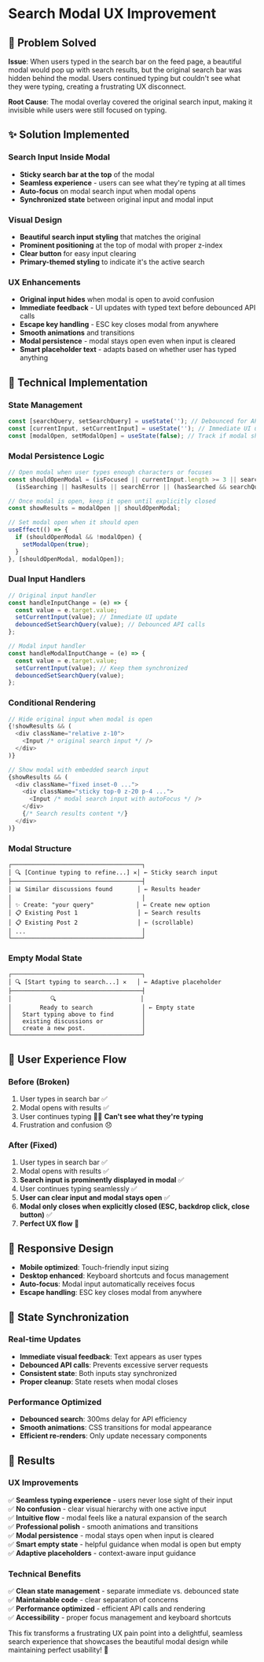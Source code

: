 # Search Modal UX Improvement

## 🎯 **Problem Solved**

**Issue**: When users typed in the search bar on the feed page, a beautiful modal would pop up with search results, but the original search bar was hidden behind the modal. Users continued typing but couldn't see what they were typing, creating a frustrating UX disconnect.

**Root Cause**: The modal overlay covered the original search input, making it invisible while users were still focused on typing.

## ✨ **Solution Implemented**

### **Search Input Inside Modal**
- **Sticky search bar at the top** of the modal
- **Seamless experience** - users can see what they're typing at all times
- **Auto-focus** on modal search input when modal opens
- **Synchronized state** between original input and modal input

### **Visual Design**
- **Beautiful search input styling** that matches the original
- **Prominent positioning** at the top of modal with proper z-index
- **Clear button** for easy input clearing
- **Primary-themed styling** to indicate it's the active search

### **UX Enhancements**
- **Original input hides** when modal is open to avoid confusion
- **Immediate feedback** - UI updates with typed text before debounced API calls
- **Escape key handling** - ESC key closes modal from anywhere
- **Smooth animations** and transitions
- **Modal persistence** - modal stays open even when input is cleared
- **Smart placeholder text** - adapts based on whether user has typed anything

## 🔧 **Technical Implementation**

### **State Management**
```typescript
const [searchQuery, setSearchQuery] = useState(''); // Debounced for API calls
const [currentInput, setCurrentInput] = useState(''); // Immediate UI updates
const [modalOpen, setModalOpen] = useState(false); // Track if modal should stay open
```

### **Modal Persistence Logic**
```typescript
// Open modal when user types enough characters or focuses
const shouldOpenModal = (isFocused || currentInput.length >= 3 || searchQuery.length >= 3) && 
  (isSearching || hasResults || searchError || (hasSearched && searchQuery.length >= 3));

// Once modal is open, keep it open until explicitly closed
const showResults = modalOpen || shouldOpenModal;

// Set modal open when it should open
useEffect(() => {
  if (shouldOpenModal && !modalOpen) {
    setModalOpen(true);
  }
}, [shouldOpenModal, modalOpen]);
```

### **Dual Input Handlers**
```typescript
// Original input handler
const handleInputChange = (e) => {
  const value = e.target.value;
  setCurrentInput(value); // Immediate UI update
  debouncedSetSearchQuery(value); // Debounced API calls
};

// Modal input handler  
const handleModalInputChange = (e) => {
  const value = e.target.value;
  setCurrentInput(value); // Keep them synchronized
  debouncedSetSearchQuery(value);
};
```

### **Conditional Rendering**
```typescript
// Hide original input when modal is open
{!showResults && (
  <div className="relative z-10">
    <Input /* original search input */ />
  </div>
)}

// Show modal with embedded search input
{showResults && (
  <div className="fixed inset-0 ...">
    <div className="sticky top-0 z-20 p-4 ...">
      <Input /* modal search input with autoFocus */ />
    </div>
    {/* Search results content */}
  </div>
)}
```

### **Modal Structure**
```
┌─────────────────────────────────────┐
│ 🔍 [Continue typing to refine...] ✕│ ← Sticky search input
├─────────────────────────────────────┤
│ 📊 Similar discussions found       │ ← Results header
│                                     │
│ ✨ Create: "your query"            │ ← Create new option
│ 📋 Existing Post 1                 │ ← Search results
│ 📋 Existing Post 2                 │ ← (scrollable)
│ ...                                 │
└─────────────────────────────────────┘
```

### **Empty Modal State**
```
┌─────────────────────────────────────┐
│ 🔍 [Start typing to search...] ✕   │ ← Adaptive placeholder
├─────────────────────────────────────┤
│           🔍                        │
│        Ready to search              │ ← Empty state
│   Start typing above to find        │
│   existing discussions or           │
│   create a new post.                │
└─────────────────────────────────────┘
```

## 🎨 **User Experience Flow**

### **Before (Broken)**
1. User types in search bar ✅
2. Modal opens with results ✅
3. User continues typing 👀❌ **Can't see what they're typing**
4. Frustration and confusion 😞

### **After (Fixed)**
1. User types in search bar ✅
2. Modal opens with results ✅
3. **Search input is prominently displayed in modal** ✅
4. User continues typing seamlessly ✅
5. **User can clear input and modal stays open** ✅
6. **Modal only closes when explicitly closed (ESC, backdrop click, close button)** ✅
7. **Perfect UX flow** 🎉

## 📱 **Responsive Design**

- **Mobile optimized**: Touch-friendly input sizing
- **Desktop enhanced**: Keyboard shortcuts and focus management
- **Auto-focus**: Modal input automatically receives focus
- **Escape handling**: ESC key closes modal from anywhere

## 🔄 **State Synchronization**

### **Real-time Updates**
- **Immediate visual feedback**: Text appears as user types
- **Debounced API calls**: Prevents excessive server requests  
- **Consistent state**: Both inputs stay synchronized
- **Proper cleanup**: State resets when modal closes

### **Performance Optimized**
- **Debounced search**: 300ms delay for API efficiency
- **Smooth animations**: CSS transitions for modal appearance
- **Efficient re-renders**: Only update necessary components

## 🎯 **Results**

### **UX Improvements**
✅ **Seamless typing experience** - users never lose sight of their input  
✅ **No confusion** - clear visual hierarchy with one active input  
✅ **Intuitive flow** - modal feels like a natural expansion of the search  
✅ **Professional polish** - smooth animations and transitions  
✅ **Modal persistence** - modal stays open when input is cleared  
✅ **Smart empty state** - helpful guidance when modal is open but empty  
✅ **Adaptive placeholders** - context-aware input guidance  

### **Technical Benefits**
✅ **Clean state management** - separate immediate vs. debounced state  
✅ **Maintainable code** - clear separation of concerns  
✅ **Performance optimized** - efficient API calls and rendering  
✅ **Accessibility** - proper focus management and keyboard shortcuts  

This fix transforms a frustrating UX pain point into a delightful, seamless search experience that showcases the beautiful modal design while maintaining perfect usability! 🚀 